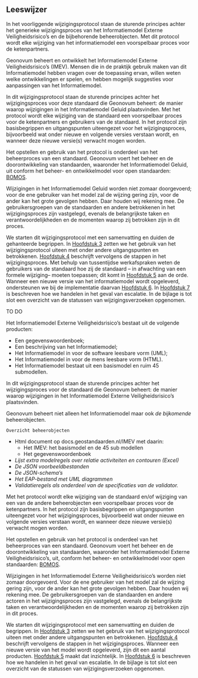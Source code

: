 ## Leeswijzer

In het voorliggende wijzigingsprotocol staan de sturende principes achter het generieke wijzigingsproces van het Informatiemodel Externe Veiligheidsrisico’s en de bijbehorende beheerobjecten. Met dit protocol wordt elke wijziging van het informatiemodel een voorspelbaar proces voor de ketenpartners.

Geonovum beheert en ontwikkelt het Informatiemodel Externe Veiligheidsrisico’s (IMEV). Mensen die in de praktijk gebruik maken van dit Informatiemodel hebben vragen over de toepassing ervan, willen weten welke ontwikkelingen er spelen, en hebben mogelijk suggesties voor aanpassingen van het Informatiemodel. 

In dit wijzigingsprotocol staan de sturende principes achter het wijzigingsproces voor deze standaard die Geonovum beheert: de manier waarop wijzigingen in het Informatiemodel Geluid plaatsvinden. Met het protocol wordt elke wijziging van de standaard een voorspelbaar proces voor de ketenpartners en gebruikers van de standaard. In het protocol zijn basisbegrippen en uitgangspunten uiteengezet voor het wijzigingsproces, bijvoorbeeld wat onder nieuwe en volgende versies verstaan wordt, en wanneer deze nieuwe versie(s) verwacht mogen worden.

Het opstellen en gebruik van het protocol is onderdeel van het beheerproces van een standaard. Geonovum voert het beheer en de doorontwikkeling van standaarden, waaronder het Informatiemodel Geluid, uit conform het beheer- en ontwikkelmodel voor open standaarden: <a href='https://www.logius.nl/diensten/bomos' target='_blank'>BOMOS</a>.

Wijzigingen in het Informatiemodel Geluid worden niet zomaar doorgevoerd; voor de ene gebruiker van het model zal de wijzing gering zijn, voor de ander kan het grote gevolgen hebben. Daar houden wij rekening mee. De gebruikersgroepen van de standaarden en andere betrokkenen in het wijzigingsproces zijn vastgelegd, evenals de belangrijkste taken en verantwoordelijkheden en de momenten waarop zij betrokken zijn in dit proces.

We starten dit wijzigingsprotocol met een samenvatting en duiden de gehanteerde begrippen. In <a href='#gebruik-van-het-wijzigingsprotocol'>Hoofdstuk 3<a></a> zetten we het gebruik van het wijzigingsprotocol uiteen met onder andere uitgangspunten en betrokkenen. <a href='#wijzigingsproces'>Hoofdstuk 4<a></a> beschrijft vervolgens de stappen in het wijzigingsproces. Met behulp van tussentijdse werkafspraken weten de gebruikers van de standaard hoe zij de standaard – in afwachting van een formele wijziging– moeten toepassen; dit komt in <a href='#tussentijdse-werkafspraken'>Hoofdstuk 5<a></a> aan de orde. Wanneer een nieuwe versie van het informatiemodel wordt opgeleverd, ondersteunen we bij de implementatie daarvan <a href='#implementatie-ondersteuning'>Hoofdstuk 6<a></a>. In <a href='#escalatie-en-klachtenprocedure'>Hoofdstuk 7<a></a> is beschreven hoe we handelen in het geval van escalatie. In de bijlage is tot slot een overzicht van de statussen van wijzigingsverzoeken opgenomen.

TO DO
 
Het Informatiemodel Externe Veiligheidsrisico’s bestaat uit de volgende producten:  
<ul><li>Een gegevenswoordenboek;</li>
<li>Een beschrijving van het Informatiemodel;</li>
<li>Het Informatiemodel in voor de software leesbare vorm (UML); </li>
<li>Het Informatiemodel in voor de mens leesbare vorm (HTML).</li>
<li>Het Informatiemodel bestaat uit een basismodel en ruim 45 submodellen.</li>
</ul>
 
 
In dit wijzigingsprotocol staan de sturende principes achter het wijzigingsproces voor de standaard die Geonovum beheert: de manier waarop wijzigingen in het Informatiemodel Externe Veiligheidsrisico’s plaatsvinden. 

Geonovum beheert niet alleen het Informatiemodel maar ook <i>de bijkomende</i> beheerobjecten.

    Overzicht beheerobjecten

<ul><li>Html document op docs.geostandaarden.nl/IMEV met daarin:<ul><li>Het IMEV: het basismodel en de 45 sub modellen</li>
<li>Het gegevenswoordenboek</li>
</ul>

</li>
<li><i>Lijst extra modelregels over relatie activiteiten en contouren</i> <i>(</i><i>Excel</i><i>)</i></li>
<li><i>De JSON voorbeeldbestanden</i></li>
<li><i>De JSON-schema’s</i></li>
<li><i>Het EAP-bestand met UML diagrammen</i></li>
<li><i>Validatieregels als onderdeel van de specificaties van de validator</i><i>.</i> </li>
</ul>

Met het protocol wordt elke wijziging van de standaard en/of wijziging van een van de andere beheerobjecten een voorspelbaar proces voor de ketenpartners. In het protocol zijn basisbegrippen en uitgangspunten uiteengezet voor het wijzigingsproces, bijvoorbeeld wat onder nieuwe en volgende versies verstaan wordt, en wanneer deze nieuwe versie(s) verwacht mogen worden.

Het opstellen en gebruik van het protocol is onderdeel van het beheerproces van een standaard. Geonovum voert het beheer en de doorontwikkeling van standaarden, waaronder het Informatiemodel Externe Veiligheidsrisico’s, uit, conform het beheer- en ontwikkelmodel voor open standaarden: <a href='https://www.logius.nl/diensten/bomos' target='_blank'>BOMOS</a>. 

Wijzigingen in het Informatiemodel Externe Veiligheidsrisico’s worden niet zomaar doorgevoerd. Voor de ene gebruiker van het model zal de wijzing gering zijn, voor de ander kan het grote gevolgen hebben. Daar houden wij rekening mee. De gebruikersgroepen van de standaarden en andere actoren in het wijzigingsproces zijn vastgelegd, evenals de belangrijkste taken en verantwoordelijkheden en de momenten waarop zij betrokken zijn in dit proces.

We starten dit wijzigingsprotocol met een samenvatting en duiden de begrippen. In <a href='#_Ref479668298'>Hoofdstuk 3<a></a> zetten we het gebruik van het wijzigingsprotocol uiteen met onder andere uitgangspunten en betrokkenen. <a href='#_Ref479668347'>Hoofdstuk 4<a></a> beschrijft vervolgens de stappen in het wijzigingsproces. Wanneer een nieuwe versie van het model wordt opgeleverd, zijn dit een aantal producten. <a href='#_Ref503261469'>Hoofdstuk 5<a></a> maakt dat inzichtelijk. In <a href='#_Ref479668455'>Hoofdstuk 6<a></a> is beschreven hoe we handelen in het geval van escalatie. In de bijlage is tot slot een overzicht van de statussen van wijzigingsverzoeken opgenomen. 

